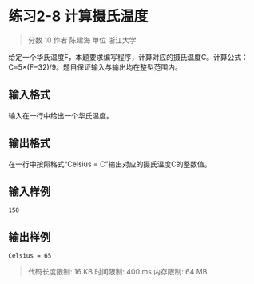 # 练习2-8 计算摄氏温度

> 分数 10
> 作者 陈建海
> 单位 浙江大学

给定一个华氏温度F，本题要求编写程序，计算对应的摄氏温度C。计算公式：C=5×(F−32)/9。题目保证输入与输出均在整型范围内。

## 输入格式

输入在一行中给出一个华氏温度。

## 输出格式

在一行中按照格式“Celsius = C”输出对应的摄氏温度C的整数值。

## 输入样例

    150

## 输出样例

    Celsius = 65

> 代码长度限制: 16 KB
> 时间限制: 400 ms
> 内存限制: 64 MB
